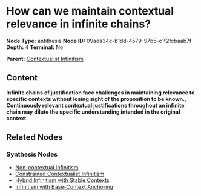# How can we maintain contextual relevance in infinite chains?

**Node Type:** antithesis
**Node ID:** 09ada34c-b1dd-4579-97b5-c1f2fcbaab7f
**Depth:** 4
**Terminal:** No

**Parent:** [Contextualist Infinitism](contextualist-infinitism-synthesis-ee877d28-a792-4935-8ec8-00938aa10b0f.md)

## Content

**Infinite chains of justification face challenges in maintaining relevance to specific contexts without losing sight of the proposition to be known.**, **Continuously relevant contextual justifications throughout an infinite chain may dilute the specific understanding intended in the original context.**

## Related Nodes

### Synthesis Nodes

- [Non-contextual Infinitism](non-contextual-infinitism-synthesis-e70832ae-f455-413a-aced-e92959464f63.md)
- [Constrained Contextualist Infinitism](constrained-contextualist-infinitism-synthesis-c0cd5ea2-4faa-4367-8e51-70d2974d174f.md)
- [Hybrid Infinitism with Stable Contexts](hybrid-infinitism-with-stable-contexts-synthesis-ba7b76b6-c123-408e-8d21-d3ded65dd31a.md)
- [Infinitism with Base-Context Anchoring](infinitism-with-base-context-anchoring-synthesis-649b4ef5-f109-4591-8aab-bc48a364a605.md)
